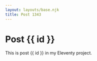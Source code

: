 ```yaml
---
layout: layouts/base.njk
title: Post 1343
---
```


# Post {{ id }}

This is post {{ id }} in my Eleventy project.
